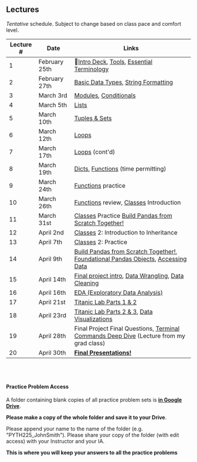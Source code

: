 ## Lectures

_Tentative_ schedule. Subject to change based on class pace and comfort level.

| Lecture #  | Date | Links |
| ------------- | ------------- | ------------- |
| 1  | February 25th  | 🎉[Intro Deck](https://mottaquikarim.github.io/rehearsal/public/stage.html?source=o66ry#/), [Tools](#out/intro/tools), [Essential Terminology](#out/topics/essential_terminology) |
| 2  | February 27th  | [Basic Data Types](#out/topics/basic_data_types), [String Formatting](https://mottaquikarim.github.io/PYTH225/#out/topics/string_formatting) |
| 3  | March 3rd  | [Modules](#out/topics/modules), [Conditionals](#out/topics/conditionals) |
| 4  | March 5th  | [Lists](#out/topics/lists) |
| 5  | March 10th  | [Tuples & Sets](https://mottaquikarim.github.io/PYTH225/#out/topics/tuples_sets) |
| 6  | March 12th  | [Loops](#out/topics/loops) |
| 7  | March 17th  | [Loops](#out/topics/loops) (cont'd) |
| 8  | March 19th  | [Dicts](#out/topics/dicts), [Functions](#out/topics/functions) (time permitting) |
| 9  | March 24th  | [Functions](#out/topics/functions) practice |
| 10  | March 26th  | [Functions](#out/topics/functions) review, [Classes](#out/topics/classes) Introduction  |
| 11  | March 31st | [Classes](#out/topics/classes) Practice [Build Pandas from Scratch Together!](https://colab.research.google.com/drive/1gU5_KvdqLMhzRpF7BRA9N36FlDgxnqQk)   |
| 12  | April 2nd | [Classes](#out/topics/classes) 2: Introduction to Inheritance   |
| 13  | April 7th | [Classes](#out/topics/classes) 2: Practice   |
| 14  | April 9th | [Build Pandas from Scratch Together!](https://colab.research.google.com/drive/1gU5_KvdqLMhzRpF7BRA9N36FlDgxnqQk), [Foundational Pandas Objects](#out/topics/foundations_pandas), [Accessing Data](#out/topics/accessing_data) |
| 15  | April 14th | [Final project intro](#out/intro/project_info), [Data Wrangling](#out/topics/wrangling1), [Data Cleaning](#out/topics/data_cleaning) |
| 16  | April 16th | [EDA (Exploratory Data Analysis)]() |
| 17  | April 21st | [Titanic Lab Parts 1 & 2](https://colab.research.google.com/drive/1HfmvsPl4nZvrrSOtOPFQPntgJ9KzmG51) |
| 18  | April 23rd | [Titanic Lab Parts 2 & 3](https://colab.research.google.com/drive/1HfmvsPl4nZvrrSOtOPFQPntgJ9KzmG51), [Data Visualizations]() |
| 19  | April 28th | Final Project Final Questions, [Terminal Commands Deep Dive](https://show.zohopublic.com/publish/jjd2u23f766e888414dcaac530e14258b978a) (Lecture from my grad class) |
| 20  | April 30th | **[Final Presentations!](#in/intro/final)** |

<br/><br/>

#### Practice Problem Access

A folder containing blank copies of all practice problem sets is **[in Google Drive](https://drive.google.com/drive/folders/1AD8J-4xlvTjYfHpgUCoA3uKBi_7x5fQt?usp=sharing)**. 

**Please make a copy of the whole folder and save it to your Drive**. 

Please append your name to the name of the folder (e.g. "PYTH225_JohnSmith"). Please share your copy of the folder (with edit access) with your Instructor and your IA. 

**This is where you will keep your answers to all the practice problems**
